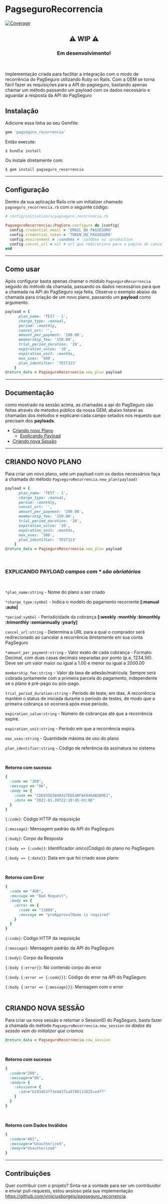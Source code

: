 # PagseguroRecorrencia
[![Coverage](badge.svg)](https://github.com/viniciusborgeis/pagseguro_recorrencia)


## <center> :warning: WIP :warning: </center>
### <center> Em desenvolvimento! </center>
</br>

Implementação criada para facilitar a integração com o modo de recorrência do PagSeguro utilizando Ruby on Rails.
Com a GEM se torna fácil fazer as requisições para a API do pagseguro, bastando apenas chamar um método passando um payload com os dados necessário e aguardar a resposta da API do PagSeguro

## Instalação

Adicione essa linha ao seu Gemfile:

```ruby
gem 'pagseguro_recorrencia'
```

Então execute:

    $ bundle install

Ou instale diretamente com:

    $ gem install pagseguro_recorrencia


___

## Configuração

Dentro da sua aplicação Rails crie um initializer chamado `pagseguro_recorrencia.rb` com o seguinte código:

```ruby
# config/initializers/pagseguro_recorrencia.rb

PagseguroRecorrencia::PagCore.configure do |config|
  config.credential_email = 'EMAIL_DO_PAGSEGURO'
  config.credential_token = 'TOKEN_DO_PAGSEGURO'
  config.environment = :sandbox # :sandbox ou :production
  config.cancel_url = nil # url que redireciona para a página de cancelamento
end

```

___

## Como usar

Após configurar basta apenas chamar o módulo `PagseguroRecorrencia` seguido do método da chamada, passando os dados necessários para que a chamada na API do PagSeguro seja feita. Observe o exemplo abaixo da chamada para criação de um novo plano, passando um **payload** como argumento.

```ruby
payload = {
      plan_name: 'TEST - 1',
      charge_type: :manual,
      period: :monthly,
      cancel_url: '',
      amount_per_payment: '200.00',
      membership_fee: '150.00',
      trial_period_duration: '28',
      expiration_value: '10',
      expiration_unit: :months,
      max_uses: '500',
      plan_identifier: 'TEST123'
    }
@return_data = PagseguroRecorrencia.new_plan payload

```

___

## Documentação

como mostrado na sessão acima, as chamadas a api do PagSeguro são feitas através de metodos público da nossa GEM, abaixo listarei as chamadas dos métodos e explicarei cada campo setados nos requests que precisam dos **payloads**.

- [Criando novo Plano](#criando-novo-plano)
   - [Explicando Payload](#explicando-payload-campos-com--são-obriatórios)
 - [Criando nova Sessão](#criando-nova-sessão)

___
## **CRIANDO NOVO PLANO**

Para criar um novo plano, sete um payload com os dados necessários faça a chamada do método `PagseguroRecorrencia.new_plan(payload)`

```ruby
payload = {
      plan_name: 'TEST - 1',
      charge_type: :manual,
      period: :monthly,
      cancel_url: '',
      amount_per_payment: '200.00',
      membership_fee: '150.00',
      trial_period_duration: '28',
      expiration_value: '10',
      expiration_unit: :months,
      max_uses: '500',
      plan_identifier: 'TEST123'
    }
@return_data = PagseguroRecorrencia.new_plan payload

```
</br>

### **EXPLICANDO PAYLOAD** *campos com * são obriatórios*
</br>

`*plan_name:string` - Nome do plano a ser criado

`*charge_type:symbol` - Indica o modelo do pagamento recorrente **[:manual :auto]**

`*period:symbol` - Periodicidade da cobrança **[:weekly :monthly :bimonthly :trimonthly :semiannually :yearly]**

`cancel_url:string` - Determina a URL para a qual o comprador será redirecionado ao cancelar a recorrência diretamente em sua conta PagSeguro

`*amount_per_payment:string` - Valor exato de cada cobrança - Formato: Decimal, com duas casas decimais separadas por ponto (p.e, 1234.56). Deve ser um valor maior ou igual a 1.00 e menor ou igual a 2000.00

`membership_fee:string` - Valor da taxa de adesão/matricula. Sempre será cobrada juntamente com a primeira parcela do pagamento, independente se o plano é pré-pago ou pós-pago.

`trial_period_duration:string` - Período de teste, em dias. A recorrência mantém o status de iniciada durante o período de testes, de modo que a primeira cobrança só ocorrerá após esse período.

`expiration_value:string` - Número de cobranças até que a recorrência expire.

`expiration_unit:string` - Período em que a recorrência expira.

`max_uses:string` - Quantidade máxima de uso do plano

`plan_identifier:string` - Código de referência da assinatura no sistema

</br>

**Retorno com sucesso**

```ruby
{
  :code => "200",
  :message => "OK",
  :body => {
    :code => "CDE935E5848427EEE4BFAF846AB2B9E1",
    :date => "2021-01-26T22:19:45-03:00"
  }
}
```

`{:code}`: Código HTTP da requisição

`{:message}`: Mensagem padrão da API do PagSeguro

`{:body}`: Corpo da Resposta

`{:body => {:code}}`: Identificador único(Código) do plano no PagSeguro

`{:body => {:date}}`: Data em que foi criado esse plano

</br>

**Retorno com Error**

```ruby
{
  :code => "400",
  :message => "Bad Request",
  :body => {
    :error => {
      :code => "11088",
      :message => "preApprovalName is required"
    }
  }
}
```

`{:code}`: Código HTTP da requisição

`{:message}`: Mensagem padrão da API do PagSeguro

`{:body}`: Corpo da Resposta

`{:body {:error}}`: Nó contendo corpo do error

`{:body {:error => {:code}}}`: Código do error na API do PagSeguro

`{:body {:error => {:message}}}`: Mensagem com o error
</br>
</br>

## **CRIANDO NOVA SESSÃO**
Para criar ua nova sessão e retornar o SessionID do PagSeguro, basta fazer a chamada do método `PagseguroRecorrencia.new_session` *os dados da sessão vem do initializer que criamos*

```ruby
@return_data = PagseguroRecorrencia.new_session
```
</br>

**Retorno com sucesso**

```ruby
{
  :code=>"200",
  :message=>"OK",
  :body=> {
    :session=> {
      :id=>"b193453ff3e44371a9780113825cedf7"
    }
  }
}
```
</br>

**Retorno com Dados Inválidos**

```ruby
{
  :code=>"401", 
  :message=>"Unauthorized",
  :body=>"Unauthorized"
}
```

___


## Contribuições

Quer contribuir com o projeto? Sinta-se a vontade para ser um contribuidor e enviar pull-requests, estou ansioso pela sua implementação https://github.com/viniciusborgeis/pagseguro_recorrencia.

